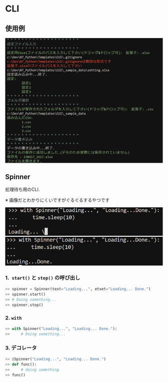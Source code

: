 # CLI
## 使用例
![example](./images/スクリーンショット%202023-04-17%20161926.png)

## Spinner
処理待ち用のCLI.

※ 画像だとわかりにくいですがぐるぐるするやつです

![start](./images/スクリーンショット%202023-04-17%20163248.png)
![end](./images/スクリーンショット%202023-04-17%20163316.png)

### 1.` start()` と `stop()` の呼び出し
```python
>> spinner = Spinner(text="Loading...", etxet="Loading... Done.")
>> spinner.start()
>> # Doing something...
>> spinner.stop()
```

### 2. `with`
```python
>> with Spinner("Loading...", "Loading... Done."):
>>     # Doing something...
```

### 3. デコレータ
```python
>> @Spinner("Loading...", "Loading... Done.")
>> def func():
>>     # doing something
>> func()
```
